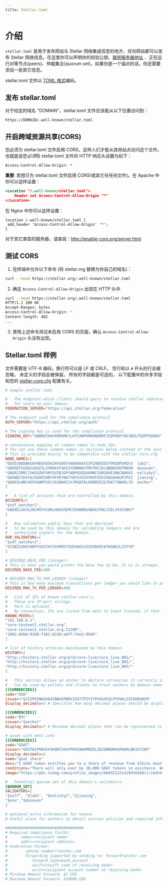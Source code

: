 ```yaml
---
title: Stellar.toml
---
```


# 介绍

`stellar.toml` 是用于发布网站与 Stellar 网络集成信息的地方，任何网站都可以发布 Stellar 网络信息。在这里你可以声明你的校验公钥、[联邦服务器地址](./federation.md) 、正在运行对等节点(peers)、仲裁集合(quorum set)，如果你是一个锚点的话，你还需要添加一些其它信息。

stellar.toml 文件以 [TOML 格式](https://github.com/toml-lang/toml)编码。

## 发布 stellar.toml

对于给定的域名 "DOMAIN"，stellar.toml 文件应该能从以下位置访问到：

`https://DOMAIN/.well-known/stellar.toml`

## 开启跨域资源共享(CORS)
您必须为 stellar.toml 文件启用 CORS，这样人们才能从其他站点访问这个文件。 也就是说您*必须*将 stellar.toml 文件的 HTTP 响应头设置为如下：

```
Access-Control-Allow-Origin: *
```

**重要**: 若想只为 stellar.toml 文件启用 CORS(或其它任任何文件)。在 Apache 中你可以这样设置：

```xml
<Location "/.well-known/stellar.toml">
    Header set Access-Control-Allow-Origin "*"
</Location>
```

在 Nginx 中你可以这样设置：

```
location /.well-known/stellar.toml {
 add_header 'Access-Control-Allow-Origin' '*';
}
```

对于其它类型的服务器，请查阅：http://enable-cors.org/server.html

## 测试 CORS

1. 在终端中允许以下命令 (将 stellar.org 替换为你自己的域名)：

  ```bash
  curl --head https://stellar.org/.well-known/stellar.toml
  ```

2. 确定 `Access-Control-Allow-Origin` 出现在 HTTP 头中

  ```bash
  curl --head https://stellar.org/.well-known/stellar.toml
  HTTP/1.1 200 OK
  Accept-Ranges: bytes
  Access-Control-Allow-Origin: *
  Content-length: 482
  ...
  ```

3. 使用上述命令测试未启用 CORS 的页面，确认 `Access-Control-Allow-Origin` 头没有出现。

## Stellar.toml 样例

文件需要是 UTF-8 编码，换行符可以是 LF 或 CRLF。
空行和以 `#` 开头的行会被忽略。
未定义的字段会被保留。
所有的字段都是可选的。
以下配置中的许多字段和您的 [stellar-core.cfg](https://github.com/stellar/stellar-core/blob/master/docs/stellar-core_example.cfg) 配置有关。

```toml
# Sample stellar.toml

#   The endpoint which clients should query to resolve stellar addresses
#   for users on your domain.
FEDERATION_SERVER="https://api.stellar.org/federation"

# The endpoint used for the compliance protocol
AUTH_SERVER="https://api.stellar.org/auth"

# The signing key is used for the compliance protocol
SIGNING_KEY="GBBHQ7H4V6RRORKYLHTCAWP6MOHNORRFJSDPXDFYDGJB2LPZUFPXUEW3"

# convenience mapping of common names to node IDs.
# You can use these common names in sections below instead of the less friendly nodeID.
# This is provided mainly to be compatible with the stellar-core.cfg
NODE_NAMES=[
"GD5DJQDDBKGAYNEAXU562HYGOOSYAEOO6AS53PZXBOZGCP5M2OPGMZV3  lab1",
"GB6REF5GOGGSEHZ3L2YK6K4T4KX3YDMWHDCPMV7MZJDLHBDNZXEPRBGM  donovan",
"GBGR22MRCIVW2UZHFXMY5UIBJGPYABPQXQ5GGMNCSUM2KHE3N6CNH6G5  nelisky1",
"GDXWQCSKVYAJSUGR2HBYVFVR7NA7YWYSYK3XYKKFO553OQGOHAUP2PX2  jianing",
"GAOO3LWBC4XF6VWRP5ESJ6IBHAISVJMSBTALHOQM2EZG7Q477UWA6L7U  anchor"
]

#   A list of accounts that are controlled by this domain.
ACCOUNTS=[
"$sdf_watcher1",
"GAENZLGHJGJRCMX5VCHOLHQXU3EMCU5XWDNU4BGGJFNLI2EL354IVBK7"
]

#   Any validation public keys that are declared
#   to be used by this domain for validating ledgers and are
#   authorized signers for the domain.
OUR_VALIDATORS=[
"$sdf_watcher2",
"GCGB2S2KGYARPVIA37HYZXVRM2YZUEXA6S33ZU5BUDC6THSB62LZSTYH"
]

# DESIRED_BASE_FEE (integer)
# This is what you would prefer the base fee to be. It is in stroops.
DESIRED_BASE_FEE=100

# DESIRED_MAX_TX_PER_LEDGER (integer)
# This is how many maximum transactions per ledger you would like to process.
DESIRED_MAX_TX_PER_LEDGER=400

#   List of IPs of known stellar-core's.
#   These are IP:port strings.
#   Port is optional.
#   By convention, IPs are listed from most to least trusted, if that information is known.
KNOWN_PEERS=[
"192.168.0.1",
"core-testnet1.stellar.org",
"core-testnet2.stellar.org:11290",
"2001:0db8:0100:f101:0210:a4ff:fee3:9566"
]

# list of history archives maintained by this domain
HISTORY=[
"http://history.stellar.org/prd/core-live/core_live_001/",
"http://history.stellar.org/prd/core-live/core_live_002/",
"http://history.stellar.org/prd/core-live/core_live_003/"
]

#   This section allows an anchor to declare currencies it currently issues.
#   Can be used by wallets and clients to trust anchors by domain name
[[CURRENCIES]]
code="USD"
issuer="GCZJM35NKGVK47BB4SPBDV25477PZYIYPVVG453LPYFNXLS3FGHDXOCM"
display_decimals=2 # Specifies how many decimal places should be displayed by clients to end users.

[[CURRENCIES]]
code="BTC"
issuer="$anchor"
display_decimals=7 # Maximum decimal places that can be represented is 7

# asset with meta info
[[CURRENCIES]]
code="GOAT"
issuer="GD5T6IPRNCKFOHQWT264YPKOZAWUMMZOLZBJ6BNQMUGPWGRLBK3U7ZNP"
display_decimals=2
name="goat share"
desc="1 GOAT token entitles you to a share of revenue from Elkins Goat Farm."
conditions="There will only ever be 10,000 GOAT tokens in existence. We will distribute the revenue share annually on Jan. 15th"
image="https://pbs.twimg.com/profile_images/666921221410439168/iriHah4f.jpg"

#   Potential quorum set of this domain's validators.
[QUORUM_SET]
VALIDATORS=[
"$self", "$lab1", "$nelisky1","$jianing",
"$eno","$donovan"
]

# optional extra information for humans
# Useful place for anchors to detail various policies and required info

###################################
# Required compliance fields:
#      name=<recipient name>
#      addr=<recipient address>
# Federation Format:
#        <phone number>*anchor.com
#        Forwarding supported by sending to: forward*anchor.com
#           forward_type=bank_account
#           swift=<swift code of receiving bank>
#           acct=<recipient account number at receiving bank>
# Minimum Amount Forward: $2 USD
# Maximum Amount Forward: $10000 USD


```
